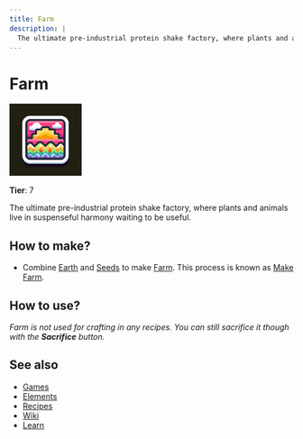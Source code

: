 ```yaml
---
title: Farm
description: |
  The ultimate pre-industrial protein shake factory, where plants and animals live in suspenseful harmony waiting to be useful.
---
```

# Farm

![](../images/item.farm.png)

**Tier**: 7

The ultimate pre-industrial protein shake factory, where plants and animals live in suspenseful harmony waiting to be useful.

## How to make?

* Combine [Earth](/wiki/elements/earth) and [Seeds](/wiki/elements/seeds) to make [Farm](/wiki/elements/farm). This process is known as [Make Farm](/wiki/recipes/make-farm).

## How to use?

_Farm is not used for crafting in any recipes. You can still sacrifice it though with the **Sacrifice** button._

## See also

* [Games](/wiki/games)
* [Elements](/wiki/elements)
* [Recipes](/wiki/recipes)
* [Wiki](/wiki/index)
* [Learn](/learn/index)
